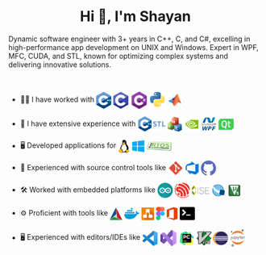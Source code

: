 <h1 align="center">Hi 👋, I'm Shayan</h1>

<p>Dynamic software engineer with 3+ years in C++, C, and C#, excelling in high-performance app development on UNIX and Windows. Expert in WPF, MFC, CUDA, and STL, known for optimizing complex systems and delivering innovative solutions.
</p><br />
 
- 🧑‍💻 I have worked with <img align="center" src="Images/cpp.png" width="30"/> <img align="center" src="Images/c.png" width="30"/> <img align="center" src="Images/csharp.png" width="35"/> <img align="center" src="Images/python.png" width="30"/> <img align="center" src="Images/matlab.png" width="30"/>
  <br />

- 🔧 I have extensive experience with <img align="center" src="Images/stl.png" width="55"/> <img align="center" src="Images/mfc.png" width="30"/> <img align="center" src="Images/cuda.png" width="30"/> <img align="center" src="Images/wpf.png" width="30"/> <img align="center" src="Images/qt.png" width="30"/>
  <br />
- 🖥️ Developed applications for <img align="center" src="Images/linux.png" width="23"/> <img align="center" src="Images/windows.png" width="25"/> <img align="center" src="Images/freertos.png" width="50"/>
  <br />
- 🔧 Experienced with source control tools like <img align="center" src="Images/git.png" width="30"/> <img align="center" src="Images/devops.png" width="27"/> <img align="center" src="Images/github.png" width="30"/>
  <br />

- 🛠️ Worked with embedded platforms like <img align="center" src="Images/arduino.png" width="30"/> <img align="center" src="Images/esp32.png" width="30"/> <img align="center" src="Images/ise.png" width="35"/> <img align="center" src="Images/quartus.png" width="30"/> <img align="center" src="Images/keil.png" width="25"/>
  <br />
- ⚙️ Proficient with tools like <img align="center" src="Images/cmake.png" width="25"/> <img align="center" src="Images/docker.png" width="30"/> <img align="center" src="Images/drawio.png" width="25"/> <img align="center" src="Images/figma.png" width="17"/> <img align="center" src="Images/office.png" width="22"/> <img align="center" src="Images/bash.png" width="30"/>
  <br />
- 🖥️ Experienced with editors/IDEs like <img align="center" src="Images/vscode.png" width="30"/> <img align="center" src="Images/visualstudio.png" width="35"/> <img align="center" src="Images/pycharm.png" width="30"/> <img align="center" src="Images/vim.png" width="30"/> <img align="center" src="Images/eclipse.png" width="30"/> <img align="center" src="Images/jupyter.png" width="30"/>
  <br />
